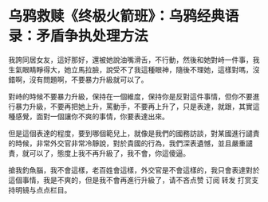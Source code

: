 # 乌鸦救赎《终极火箭班》：乌鸦经典语录：矛盾争执处理方法

我誇同居女友，這好那好，還被她說油嘴滑舌，不行動，然後和她對峙一件事，我生氣眼睛睜得大，她立馬拉臉，說受不了我這種眼神，隨後不理她，這樣對嗎，沒錯啊，沒有問題啊，不要暴力升級就可以了。

對峙的時候不要暴力升級，保持在一個維度，保持你是反對這件事情，但你不要進行暴力升級，不要再把她上升，罵動手，不要再上升了，只是表達，就跟，其實這種感覺，面對一個讓你不爽的事情，你要表達出來。

但是這個表達的程度，要到哪個範兒上，就像是我們的國務訪談，對某國進行譴責的時候，非常外交官非常冷靜說，對於貴國的行為，我們深表遺憾，並且嚴重譴責，就可以了，態度上我不再升級了，我不會，你這傻逼。

搶我釣魚腦，我不會這樣，老百姓會這樣，外交官是不會這樣的，我只會表達對於這個事情，我是不爽的，但是我不會再進行升級了，请不吝点赞 订阅 转发 打赏支持明镜与点点栏目。

